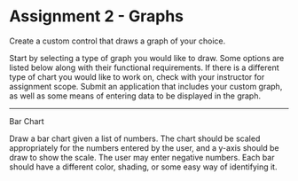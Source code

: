 # Assignment 2 - Graphs
Create a custom control that draws a graph of your choice.

Start by selecting a type of graph you would like to draw. Some options are listed below along
with their functional requirements. If there is a different type of chart you would like to work
on, check with your instructor for assignment scope.
Submit an application that includes your custom graph, as well as some means of entering data
to be displayed in the graph.

---

Bar Chart

Draw a bar chart given a list of numbers. The chart should be scaled appropriately for the
numbers entered by the user, and a y-axis should be draw to show the scale. The user may
enter negative numbers. Each bar should have a different color, shading, or some easy way of
identifying it.
